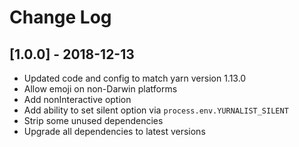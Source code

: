 # Change Log

## [1.0.0] - 2018-12-13

* Updated code and config to match yarn version 1.13.0
* Allow emoji on non-Darwin platforms
* Add nonInteractive option
* Add ability to set silent option via `process.env.YURNALIST_SILENT`
* Strip some unused dependencies
* Upgrade all dependencies to latest versions
